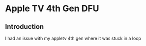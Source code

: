 # Apple TV 4th Gen DFU

## Introduction
I had an issue with my appletv 4th gen where it was stuck in a loop

